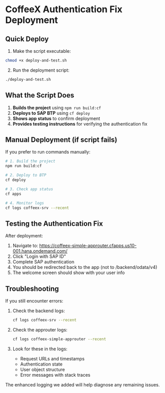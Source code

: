 # CoffeeX Authentication Fix Deployment

## Quick Deploy

1. Make the script executable:
```bash
chmod +x deploy-and-test.sh
```

2. Run the deployment script:
```bash
./deploy-and-test.sh
```

## What the Script Does

1. **Builds the project** using `npm run build:cf`
2. **Deploys to SAP BTP** using `cf deploy`
3. **Shows app status** to confirm deployment
4. **Provides testing instructions** for verifying the authentication fix

## Manual Deployment (if script fails)

If you prefer to run commands manually:

```bash
# 1. Build the project
npm run build:cf

# 2. Deploy to BTP
cf deploy

# 3. Check app status
cf apps

# 4. Monitor logs
cf logs coffeex-srv --recent
```

## Testing the Authentication Fix

After deployment:

1. Navigate to: https://coffeex-simple-approuter.cfapps.us10-001.hana.ondemand.com/
2. Click "Login with SAP ID"
3. Complete SAP authentication
4. You should be redirected back to the app (not to /backend/odata/v4)
5. The welcome screen should show with your user info

## Troubleshooting

If you still encounter errors:

1. Check the backend logs:
   ```bash
   cf logs coffeex-srv --recent
   ```

2. Check the approuter logs:
   ```bash
   cf logs coffeex-simple-approuter --recent
   ```

3. Look for these in the logs:
   - Request URLs and timestamps
   - Authentication state
   - User object structure
   - Error messages with stack traces

The enhanced logging we added will help diagnose any remaining issues. 